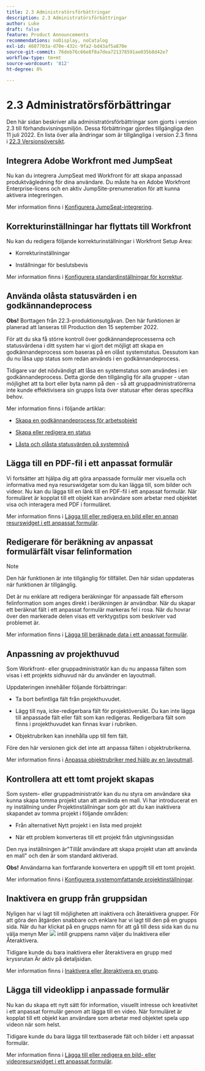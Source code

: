 ```yaml
---
title: 2.3 Administratörsförbättringar
description: 2.3 Administratörsförbättringar
author: Luke
draft: false
feature: Product Announcements
recommendations: noDisplay, noCatalog
exl-id: 4607703a-d70e-432c-9fa2-bd43af5a870e
source-git-commit: 76deb76c66e8f8a7dea721378591ae035b8d42e7
workflow-type: tm+mt
source-wordcount: '812'
ht-degree: 0%

---
```


# 2.3 Administratörsförbättringar

Den här sidan beskriver alla administratörsförbättringar som gjorts i version 2.3 till förhandsvisningsmiljön. Dessa förbättringar gjordes tillgängliga den 11 juli 2022. En lista över alla ändringar som är tillgängliga i version 2.3 finns i [22.3 Versionsöversikt](/help/quicksilver/product-announcements/product-releases/22.3-release-activity/22-3-release-overview.md).

## Integrera Adobe Workfront med JumpSeat

Nu kan du integrera JumpSeat med Workfront för att skapa anpassad produktvägledning för dina användare. Du måste ha en Adobe Workfront Enterprise-licens och en aktiv JumpSite-prenumeration för att kunna aktivera integreringen.

Mer information finns i [Konfigurera JumpSeat-integrering](/help/quicksilver/administration-and-setup/configure-integrations/configure-jumpseat.md).

## Korrekturinställningar har flyttats till Workfront

Nu kan du redigera följande korrekturinställningar i Workfront Setup Area:

* Korrekturinställningar

* Inställningar för beslutsbevis

Mer information finns i [Konfigurera standardinställningar för korrektur](/help/quicksilver/administration-and-setup/manage-workfront/configure-proofing/configure-default-proof-settings.md).

## Använda olåsta statusvärden i en godkännandeprocess

**Obs!** Borttagen från 22.3-produktionsutgåvan. Den här funktionen är planerad att lanseras till Production den 15 september 2022.

För att du ska få större kontroll över godkännandeprocesserna och statusvärdena i ditt system har vi gjort det möjligt att skapa en godkännandeprocess som baseras på en olåst systemstatus. Dessutom kan du nu låsa upp status som redan används i en godkännandeprocess.

Tidigare var det nödvändigt att låsa en systemstatus som användes i en godkännandeprocess. Detta gjorde den tillgänglig för alla grupper - utan möjlighet att ta bort eller byta namn på den - så att gruppadministratörerna inte kunde effektivisera sin grupps lista över statusar efter deras specifika behov.

Mer information finns i följande artiklar:

* [Skapa en godkännandeprocess för arbetsobjekt](/help/quicksilver/administration-and-setup/customize-workfront/configure-approval-milestone-processes/create-approval-processes.md)

* [Skapa eller redigera en status](/help/quicksilver/administration-and-setup/customize-workfront/creating-custom-status-and-priority-labels/create-or-edit-a-status.md)

* [Låsta och olåsta statusvärden på systemnivå](/help/quicksilver/administration-and-setup/customize-workfront/creating-custom-status-and-priority-labels/lock-or-unlock-a-custom-system-level-status.md)


## Lägga till en PDF-fil i ett anpassat formulär

Vi fortsätter att hjälpa dig att göra anpassade formulär mer visuella och informativa med nya resurswidgetar som du kan lägga till, som bilder och videor. Nu kan du lägga till en länk till en PDF-fil i ett anpassat formulär. När formuläret är kopplat till ett objekt kan användare som arbetar med objektet visa och interagera med PDF i formuläret.

Mer information finns i [Lägga till eller redigera en bild eller en annan resurswidget i ett anpassat formulär](/help/quicksilver/administration-and-setup/customize-workfront/create-manage-custom-forms/add-widget-or-edit-its-properties-in-a-custom-form.md).

## Redigerare för beräkning av anpassat formulärfält visar felinformation

>[!NOTE]
>
>Den här funktionen är inte tillgänglig för tillfället. Den här sidan uppdateras när funktionen är tillgänglig.

Det är nu enklare att redigera beräkningar för anpassade fält eftersom felinformation som anges direkt i beräkningen är användbar. När du skapar ett beräknat fält i ett anpassat formulär markeras fel i rosa. När du hovrar över den markerade delen visas ett verktygstips som beskriver vad problemet är.

Mer information finns i [Lägga till beräknade data i ett anpassat formulär](/help/quicksilver/administration-and-setup/customize-workfront/create-manage-custom-forms/add-calculated-data-to-custom-form.md).

## Anpassning av projekthuvud

Som Workfront- eller gruppadministratör kan du nu anpassa fälten som visas i ett projekts sidhuvud när du använder en layoutmall.

Uppdateringen innehåller följande förbättringar:

* Ta bort befintliga fält från projekthuvudet.

* Lägg till nya, icke-redigerbara fält för projektöversikt. Du kan inte lägga till anpassade fält eller fält som kan redigeras. Redigerbara fält som finns i projekthuvudet kan finnas kvar i rubriken.

* Objektrubriken kan innehålla upp till fem fält.


Före den här versionen gick det inte att anpassa fälten i objektrubrikerna.

Mer information finns i [Anpassa objektrubriker med hjälp av en layoutmall](/help/quicksilver/administration-and-setup/customize-workfront/use-layout-templates/customize-object-headers.md).

## Kontrollera att ett tomt projekt skapas

Som system- eller gruppadministratör kan du nu styra om användare ska kunna skapa tomma projekt utan att använda en mall. Vi har introducerat en ny inställning under Projektinställningar som gör att du kan inaktivera skapandet av tomma projekt i följande områden:

* Från alternativet Nytt projekt i en lista med projekt

* När ett problem konverteras till ett projekt från utgivningssidan


Den nya inställningen är&quot;Tillåt användare att skapa projekt utan att använda en mall&quot; och den är som standard aktiverad.

**Obs!** Användarna kan fortfarande konvertera en uppgift till ett tomt projekt.

Mer information finns i [Konfigurera systemomfattande projektinställningar](/help/quicksilver/administration-and-setup/set-up-workfront/configure-system-defaults/set-project-preferences.md).

## Inaktivera en grupp från gruppsidan

Nyligen har vi lagt till möjligheten att inaktivera och återaktivera grupper. För att göra den åtgärden snabbare och enklare har vi lagt till den på en grupps sida. När du har klickat på en grupps namn för att gå till dess sida kan du nu välja menyn Mer ![](/help/quicksilver/administration-and-setup/manage-groups/create-and-manage-groups/assets/main-menu-icon.png) intill gruppens namn väljer du Inaktivera eller Återaktivera.

Tidigare kunde du bara inaktivera eller återaktivera en grupp med kryssrutan Är aktiv på detaljsidan.

Mer information finns i [Inaktivera eller återaktivera en grupp](/help/quicksilver/administration-and-setup/manage-groups/create-and-manage-groups/deactivate-or-reactivate-a-group.md).

## Lägga till videoklipp i anpassade formulär

Nu kan du skapa ett nytt sätt för information, visuellt intresse och kreativitet i ett anpassat formulär genom att lägga till en video. När formuläret är kopplat till ett objekt kan användare som arbetar med objektet spela upp videon när som helst.

Tidigare kunde du bara lägga till textbaserade fält och bilder i ett anpassat formulär.

Mer information finns i [Lägga till eller redigera en bild- eller videoresurswidget i ett anpassat formulär](/help/quicksilver/administration-and-setup/customize-workfront/create-manage-custom-forms/add-widget-or-edit-its-properties-in-a-custom-form.md).


